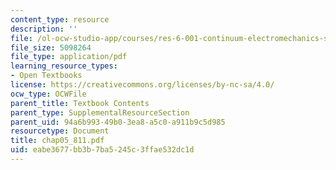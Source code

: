```yaml
---
content_type: resource
description: ''
file: /ol-ocw-studio-app/courses/res-6-001-continuum-electromechanics-spring-2009/eabe3677bb3b7ba5245c3ffae532dc1d_chap05_811.pdf
file_size: 5098264
file_type: application/pdf
learning_resource_types:
- Open Textbooks
license: https://creativecommons.org/licenses/by-nc-sa/4.0/
ocw_type: OCWFile
parent_title: Textbook Contents
parent_type: SupplementalResourceSection
parent_uid: 94a6b993-49b0-3ea8-a5c0-a911b9c5d985
resourcetype: Document
title: chap05_811.pdf
uid: eabe3677-bb3b-7ba5-245c-3ffae532dc1d
---
```

